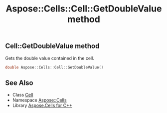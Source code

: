 ﻿---
title: Aspose::Cells::Cell::GetDoubleValue method
linktitle: GetDoubleValue
second_title: Aspose.Cells for C++ API Reference
description: 'Aspose::Cells::Cell::GetDoubleValue method. Gets the double value contained in the cell in C++.'
type: docs
weight: 2200
url: /cpp/aspose.cells/cell/getdoublevalue/
---
## Cell::GetDoubleValue method


Gets the double value contained in the cell.

```cpp
double Aspose::Cells::Cell::GetDoubleValue()
```

## See Also

* Class [Cell](../)
* Namespace [Aspose::Cells](../../)
* Library [Aspose.Cells for C++](../../../)
